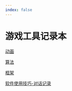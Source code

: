```yaml
---
index: false
---
```


# 游戏工具记录本

[动画](%E5%8A%A8%E7%94%BB.md)

[算法](%E7%AE%97%E6%B3%95.md)

[框架](%E6%A1%86%E6%9E%B6.md)

[软件使用技巧-对话记录](%E8%BD%AF%E4%BB%B6%E4%BD%BF%E7%94%A8%E6%8A%80%E5%B7%A7-%E5%AF%B9%E8%AF%9D%E8%AE%B0%E5%BD%95.md)
